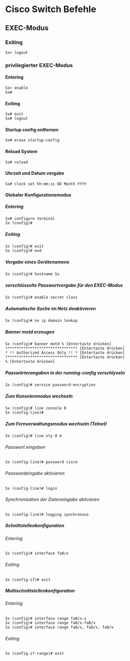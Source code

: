 # Cisco Switch Befehle

## EXEC-Modus

### Exiting
``` 
Sx> logout
```

### privilegierter EXEC-Modus

#### Entering

``` Entering
Sx> enable
Sx# 
```
#### Exiting
``` 
Sx# exit
Sx# logout
```
#### Startup config entfernen

```
Sx# erase startup-config
```

#### Reload System
```
Sx# reload
```
#### Uhrzeit und Datum vergabe

```
Sx# clock set hh:mm:ss DD Month YYYY
```
#### Globaler Konfigurationsmodus
##### Entering
``` 
Sx# configure terminal
Sx (config)# 
```
##### Exiting
``` 
Sx (config)# exit
Sx (config)# end
```
##### Vergabe eines Gerätenamens

``` 
Sx (config)# hostname Sx
```
##### verschlüsselte Passwortvergabe für den EXEC-Modus

``` 
Sx (config)# enable secret class
```
##### Automatische Suche im Netz deaktivieren
```
Sx (config)# no ip domain lookup
```
##### Banner motd erzeugen

```
Sx (config)# banner motd % [Entertaste drücken]
******************************** [Entertaste drücken]
* !! Authorized Access Only !! * [Entertaste drücken]
******************************** [Entertaste drücken]
% [Entertaste drücken]
```
##### Passwörterangaben in der running-config verschlyseln

```
Sx (config)# service password-encryption
```
##### Zum Konsolenmodus wechseln
```
Sx (config)# line console 0
Sx (config-line)#
```
##### Zum Fernverwaltungsmodus wechseln (Telnet)

```
Sx (config)# line vty 0 4
```

###### Passwort eingeben

```
Sx (config-line)# password cisco
```
###### Passwordeingabe aktivieren

```
Sx (config-line)# login
```
###### Synchronisation der Dateneingabe aktivieren

```
Sx (config-line)# logging synchronous
```


##### Schnittstellenkonfiguration
###### Entering
```
Sx (config)# interface fa0/x
```
###### Exiting
```
Sx (config-if)# exit
```
##### Multischnittstellenkonfiguration
###### Entering
``` 
Sx (config)# interface range fa0/x-x
Sx (config)# interface range fa0/x-fa0/x
Sx (config)# interface range fa0/x, fa0/x, fa0/x
```
###### Exiting
```
Sx (config-if-range)# exit
```